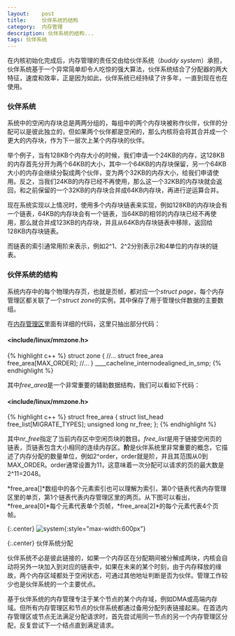 ```yaml
---
layout:    post
title:     伙伴系统的结构
category:  内存管理
description: 伙伴系统的结构...
tags: 伙伴系统
---
```

在内核初始化完成后，内存管理的责任交由给伙伴系统（*buddy system*）承担，伙伴系统基于一个异常简单却令人吃惊的强大算法，伙伴系统结合了分配器的两大特征，速度和效率，正是因为如此，伙伴系统已经持续了许多年，一直到现在也在使用。

### 伙伴系统 ###

系统中的空闲内存块总是两两分组的，每组中的两个内存块被称作伙伴，伙伴的分配可以是彼此独立的，但如果两个伙伴都是空闲的，那么内核将会将其合并成一个更大的内存块，作为下一层次上某个内存块的伙伴。

举个例子，当有128KB个内存大小的时候，我们申请一个24KB的内存，这128KB的内存首先分开为两个64KB的大小，其中一个64KB的内存块保留，另一个64KB大小的内存会继续分裂成两个伙伴，变为两个32KB的内存大小，给我们申请使用。反之，当我们24KB的内存已经不再使用，那么这一个32KB的内存块就会返回，和之前保留的一个32KB的内存块合并成64KB内存块，再进行逆运算合并。

现在系统实现以上情况时，使用多个内存块链表来实现，例如128KB的内存块会有一个链表，64KB的内存块会有一个链表，当64KB的相邻的内存块已经不再使用，那么就合并成123KB的内存块，并且从64KB内存块链表中移除，返回给128KB内存块链表。

而链表的索引通常用阶来表示，例如2^1、2^2分别表示2和4单位的内存块的链表。

### 伙伴系统的结构 ###

系统内存中的每个物理内存页，也就是页帧，都对应一个*struct page*，每个内存管理区都关联了一个*struct zone*的实例，其中保存了用于管理伙伴数据的主要数组。

在[内存管理区](/linux-kernel-architecture/posts/pglist-data-and-zone/)里面有详细的代码，这里只抽出部分代码：

#### <include/linux/mmzone.h> ####

{% highlight c++ %}
struct zone {
    //...
    struct free_area    free_area[MAX_ORDER];
    //...
} ____cacheline_internodealigned_in_smp;
{% endhighlight %}

其中*free_area*是一个非常重要的辅助数据结构，我们可以看如下代码：

#### <include/linux/mmzone.h> ####

{% highlight c++ %}
struct free_area {
    struct list_head    free_list[MIGRATE_TYPES];
    unsigned long       nr_free;
};
{% endhighlight %}

其中*nr_free*指定了当前内存区中空闲页块的数目。*free_list*是用于链接空闲页的链表，页链表包含大小相同的连续内存区。**阶**是伙伴系统里非常重要的概念，它描述了内存分配的数量单位，例如2^order，order就是阶，并且其范围从0到MAX_ORDER。order通常设置为11，这意味着一次分配可以请求的页的最大数是2^11=2048。

*free_area[]*数组中的各个元素索引也可以理解为索引，第0个链表代表内存管理区里的单页，第1个链表代表内存管理区里的两页。从下图可以看出，*free_area[0]*每个元素代表单个页帧，*free_area[2]*的每个元素代表4个页帧。

{:.center}
![system](/linux-kernel-architecture/images/buddy-system.png){:style="max-width:600px"}

{:.center}
伙伴系统分配

伙伴系统不必是彼此链接的，如果一个内存区在分配期间被分解成两块，内核会自动将另外一块加入到对应的链表中，如果在未来的某个时刻，由于内存释放的缘故，两个内存区域都处于空闲状态，可通过其他地址判断是否为伙伴。管理工作较少也是伙伴系统的一个主要优点。

基于伙伴系统的内存管理专注于某个节点的某个内存域，例如DMA或高端内存域。但所有内存管理区和节点的伙伴系统都通过备用分配列表链接起来。在首选内存管理区或节点无法满足分配请求时，首先尝试用同一节点的另一个内存管理区分配，反复尝试下一个结点直到满足请求。
